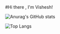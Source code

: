 #Hi there , I'm Vishesh!

![Anurag's GitHub stats](https://github-readme-stats.vercel.app/api?username=Visheshw010&show_icons=true&theme=radical)

![Top Langs](https://github-readme-stats.vercel.app/api/top-langs/?username=Visheshw010&layout=compact)
